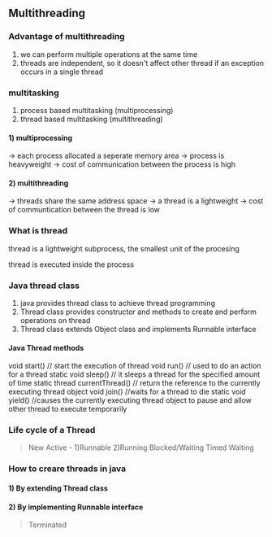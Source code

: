 ## Multithreading
### Advantage of multithreading
1) we can perform multiple operations at the same time 
2) threads are independent, so it doesn't affect other thread if an exception occurs in a single thread

### multitasking
1) process based multitasking (multiprocessing)
2) thread based multitasking (multithreading)

#### 1) multiprocessing
-> each process allocated a seperate memory area
-> process is heavyweight
-> cost of communication between the process is high
#### 2) multithreading
-> threads share the same address space
-> a thread is a lightweight
-> cost of communtication between the thread is low

### What is thread
thread is a lightweight subprocess, the smallest unit of the procesing

thread is executed inside the process

### Java thread class
1) java provides thread class to achieve thread programming
2) Thread class provides constructor and methods to create and perform operations on thread
3) Thread class extends Object class and implements Runnable interface

#### Java Thread methods
void start() // start the execution of thread
void run() // used to do an action for a thread
static void sleep() // it sleeps a thread for the specified amount of time
static thread currentThread() // return the reference to the currently executing thread object
void join() //waits for a thread to die
static void yield() //causes the currently executing thread object to pause and allow other thread to execute temporarily

### Life cycle of a Thread
> New
> Active - 1)Runnable 2)Running
> Blocked/Waiting
> Timed Waiting

### How to creare threads in java
#### 1) By extending Thread class
#### 2) By implementing Runnable interface
> Terminated